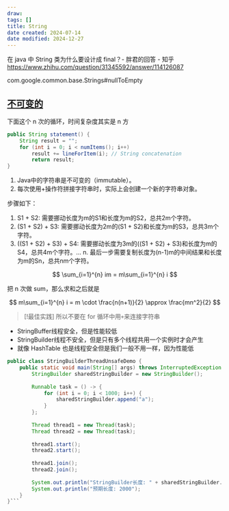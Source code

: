 ```yaml
---
draw:
tags: []
title: String
date created: 2024-07-14
date modified: 2024-12-27
---
```


在 java 中 String 类为什么要设计成 final？- 胖君的回答 - 知乎  
https://www.zhihu.com/question/31345592/answer/114126087

com.google.common.base.Strings#nullToEmpty

## [不可变的](不可变的.md)

下面这个 n 次的循环，时间复杂度其实是 n 方

```java
public String statement() {
	String result = "";
	for (int i = 0; i < numItems(); i++)
		result += lineForItem(i); // String concatenation
		return result;
}
```

1. Java中的字符串是不可变的（immutable）。
2. 每次使用+操作符拼接字符串时，实际上会创建一个新的字符串对象。

步骤如下：

1. S1 + S2: 需要挪动长度为m的S1和长度为m的S2，总共2m个字符。
2. (S1 + S2) + S3: 需要挪动长度为2m的(S1 + S2)和长度为m的S3，总共3m个字符。
3. ((S1 + S2) + S3) + S4: 需要挪动长度为3m的((S1 + S2) + S3)和长度为m的S4，总共4m个字符。... n. 最后一步需要复制长度为(n-1)m的中间结果和长度为m的Sn，总共nm个字符。

$$
\sum_{i=1}^{n} im = m\sum_{i=1}^{n} i
$$

把 n 次做 sum，那么求和之后就是

$$
m\sum_{i=1}^{n} i = m \cdot \frac{n(n+1)}{2} \approx \frac{mn^2}{2}
$$

> [!最佳实践]
> 所以不要在 for 循环中用`+`来连接字符串

- StringBuffer线程安全，但是性能较低
- StringBuilder线程不安全，但是只有多个线程共用一个实例时才会产生
- 就像 HashTable 也是线程安全但是我们一般不用一样，因为性能低

```java
public class StringBuilderThreadUnsafeDemo {
    public static void main(String[] args) throws InterruptedException {
        StringBuilder sharedStringBuilder = new StringBuilder();
        
        Runnable task = () -> {
            for (int i = 0; i < 1000; i++) {
                sharedStringBuilder.append("a");
            }
        };
        
        Thread thread1 = new Thread(task);
        Thread thread2 = new Thread(task);
        
        thread1.start();
        thread2.start();
        
        thread1.join();
        thread2.join();
        
        System.out.println("StringBuilder长度: " + sharedStringBuilder.length());
        System.out.println("预期长度: 2000");
    }
}```
